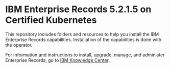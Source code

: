 # IBM Enterprise Records 5.2.1.5 on Certified Kubernetes

This repository includes folders and resources to help you install the IBM Enterprise Records capabilities. Installation of the capabilities is done with the  operator. 

For information and instructions to install, upgrade, manage, and administer Enterprise Records, go to [IBM Knowledge Center](https://www.ibm.com/support/knowledgecenter/SSNVVQ_5.2.1/com.ibm.p8.installingrm.doc/container/frmin002.htm).
